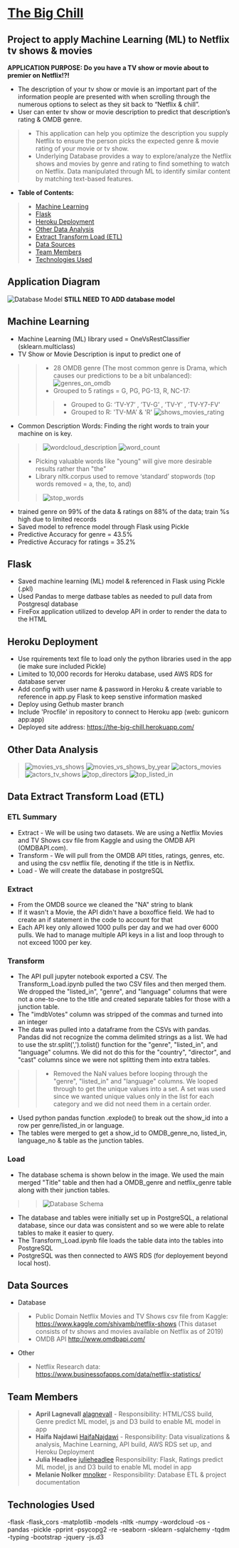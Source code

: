 # [The Big Chill](https://the-big-chill.herokuapp.com/)

## Project to apply Machine Learning (ML) to Netflix tv shows & movies
**APPLICATION PURPOSE: Do you have a TV show or movie about to premier on Netflix!?!**  
- The description of your tv show or movie is an important part of the information people are presented with when scrolling through the numerous options to select as they sit back to “Netflix & chill”.
- User can enter tv show or movie description to predict that description’s rating & OMDB genre. 
>- This application can help you optimize the description you supply Netflix to ensure the person picks the expected genre & movie rating of your movie or tv show.
>- Underlying Database provides a way to explore/analyze the Netflix shows and movies by genre and rating to find something to watch on Netflix.  Data manipulated through ML to identify similar content by matching text-based features. 

- **Table of Contents:**
>- [Machine Learning](#machine-learning)
>- [Flask](#flask)
>- [Heroku Deployment](#heroku-deployment)
>- [Other Data Analysis](#Other-Data-Analysis)
>- [Extract Transform Load (ETL)](#Data-Extract-Transform-Load-(ETL))
>- [Data Sources](#data-sources)
>- [Team Members](#team-members)
>- [Technologies Used](#technologies-used)

## **Application Diagram**
![Database Model](static/images/Database_Model.png)    **STILL NEED TO ADD database model**

## **Machine Learning**
- Machine Learning (ML) library used = OneVsRestClassifier (sklearn.multiclass)
- TV Show or Movie Description is input to predict one of
>>- 28 OMDB genre (The most common genre is Drama, which causes our predictions to be a bit unbalanced):
>> ![genres_on_omdb](static/image/genres_on_omdb.png) 
>>- Grouped to 5 ratings = G, PG, PG-13, R, NC-17:
>>>- Grouped to G: ‘TV-Y7’ , ’TV-G’ , ’TV-Y’ , ’TV-Y7-FV’
>>>- Grouped to R: 'TV-MA’ & 'R'
>> ![shows_movies_rating](static/image/shows_movies_rating.png) 
- Common Description Words:  Finding the right words to train your machine on is key. 
>> ![wordcloud_description](static/image/wordcloud_description.png)
>> ![word_count](static/image/word_count.png)
>- Picking valuable words like "young" will give more desirable results rather than "the"
>- Library nltk.corpus used to remove ‘standard’ stopwords (top words removed = a, the, to, and)
>> ![stop_words](static/image/stop_words.png) 
- trained genre on 99% of the data & ratings on 88% of the data; train %s high due to limited records
- Saved model to refrence model through Flask using Pickle
- Predictive Accuracy for genre = 43.5%
- Predictive Accuracy for ratings = 35.2% 

## **Flask**
- Saved machine learning (ML) model & referenced in Flask using Pickle (.pkl)
- Used Pandas to merge datbase tables as needed to pull data from Postgresql database
- FireFox application utilized to develop API in order to render the data to the HTML

## **Heroku Deployment**
- Use rquirements text file to load only the python libraries used in the app (ie make sure included Pickle)
- Limited to 10,000 records for Heroku database, used AWS RDS for database server
- Add config with user name & password in Heroku & create variable to reference in app.py Flask to keep senstive information masked
- Deploy using Gethub master branch
- Include 'Procfile' in repository to connect to Heroku app (web: gunicorn app:app)
- Deployed site address: https://the-big-chill.herokuapp.com/

## **Other Data Analysis**
> ![movies_vs_shows](static/image/movies_vs_shows.png) 
> ![movies_vs_shows_by_year](static/image/movies_vs_shows_by_year.png) 
> ![actors_movies](static/image/actores_movies.png) 
> ![actors_tv_shows](static/image/actors_tv_shows.png) 
> ![top_directors](static/image/top_directores.png) 
> ![top_listed_in](static/image/top_listed_in.png) 

## **Data Extract Transform Load (ETL)**
### ETL Summary
- Extract - We will be using two datasets. We are using a Netflix Movies and TV Shows csv file from Kaggle and using the OMDB API (OMDBAPI.com).
- Transform -  We will pull from the OMDB API titles, ratings, genres, etc. and using the csv netflix file, denoting if the title is in Netflix.
- Load - We will create the database in postgreSQL

### **E**xtract
- From the OMDB source we cleaned the "NA" string to blank
- If it wasn't a Movie, the API didn't have a boxoffice field. We had to create an if statement in the code to account for that
- Each API key only allowed 1000 pulls per day and we had over 6000 pulls. We had to manage multiple API keys in a list and loop through to not exceed 1000 per key. 

### **T**ransform
- The API pull jupyter notebook exported a CSV. The Transform_Load.ipynb pulled the two CSV files and then merged them. We dropped the "listed_in", "genre", and "language" columns that were not a one-to-one to the title and created separate tables for those with a junction table.
- The "imdbVotes" column was stripped of the commas and turned into an integer 
- The data was pulled into a dataframe from the CSVs with pandas. Pandas did not recognize the comma delimited strings as a list. We had to use the str.split(',').tolist() function for the "genre", "listed_in", and "language" columns. We did not do this for the "country", "director", and "cast" columns since we were not splitting them into extra tables. 
>>- Removed the NaN values before looping through the "genre", "listed_in" and "language" columns. We looped through to get the unique values into a set. A set was used since we wanted unique values only in the list for each category and we did not need them in a certain order.
- Used python pandas function .explode() to break out the show_id into a row per genre/listed_in or language.
- The tables were merged to get a show_id to OMDB_genre_no, listed_in, language_no & table as the junction tables.

### **L**oad
- The database schema is shown below in the image. We used the main merged "Title" table and then had a OMDB_genre and netflix_genre table along with their junction tables. 
>> ![Database Schema](static/image/database_schema.png)
- The database and tables were initially set up in PostgreSQL, a relational database, since our data was consistent and so we were able to relate tables to make it easier to query.
- The Transform_Load.ipynb file loads the table data into the tables into PostgreSQL
- PostgreSQL was then connected to AWS RDS (for deployement beyond local host).

## **Data Sources**
- Database
>- Public Domain Netflix Movies and TV Shows csv file from Kaggle: https://www.kaggle.com/shivamb/netflix-shows (This dataset consists of tv shows and movies available on Netflix as of 2019)
>- OMDB API http://www.omdbapi.com/
- Other
>- Netflix Research data: https://www.businessofapps.com/data/netflix-statistics/

## **Team Members**
>- **April Lagnevall** [alagnevall](https://github.com/alagnevall)  - Responsibility: HTML/CSS build, Genre predict ML model, js and D3 build to enable ML model in app
>- **Haifa Najdawi** [HaifaNajdawi](https://github.com/HaifaNajdawi)  - Responsibility: Data visualizations & analysis, Machine Learning, API build, AWS RDS set up, and Heroku Deployment
>- **Julia Headlee**  [julieheadlee](https://github.com/julieheadlee) Responsibility: Flask, Ratings predict ML model, js and D3 build to enable ML model in app
>- **Melanie Nolker** [mnolker](https://github.com/mnolker) - Responsibility: Database ETL & project documentation

## **Technologies Used**
-flask
-flask_cors
-matplotlib
-models
-nltk
-numpy
-wordcloud
-os
-pandas
-pickle
-pprint
-psycopg2
-re
-seaborn
-sklearn
-sqlalchemy
-tqdm
-typing
-bootstrap
-jquery
-js.d3
